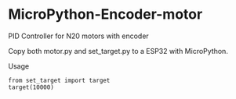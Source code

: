 # MicroPython-Encoder-motor
PID Controller for N20 motors with encoder

Copy both motor.py and set_target.py to a ESP32 with MicroPython. 

Usage
```
from set_target import target
target(10000)
```
